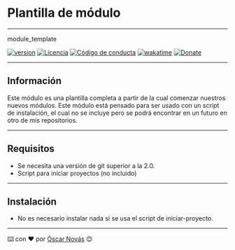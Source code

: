 # Plantilla de módulo
---
module_template

[![version][version-badge]][changelog]
[![Licencia][license-badge]][license]
[![Código de conducta][conduct-badge]][conduct]
[![wakatime](https://wakatime.com/badge/user/236d57da-61e8-46f2-980b-7af630b18f42/project/e6680dba-d448-40d8-9cbd-7e23d3104086.svg)](https://wakatime.com/badge/user/236d57da-61e8-46f2-980b-7af630b18f42/project/e6680dba-d448-40d8-9cbd-7e23d3104086)
[![Donate][donate-badge]][donate-url]

---

## Información
Este módulo es una plantilla completa a partir de la cual comenzar nuestros
nuevos módulos.
Este módulo está pensado para ser usado con un script de instalación, el cual no
se incluye pero se podrá encontrar en un futuro en otro de mis repositorios.

---

## Requisitos
* Se necesita una versión de git superior a la 2.0.
* Script para iniciar proyectos (no incluido)

---

## Instalación
* No es necesario instalar nada si se usa el script de iniciar-proyecto.

---
⌨️ con ❤️ por [Óscar Novás][mi-web] 😊

[mi-web]: https://oscarnovas.com "for developers"

[version]: v2.0.1
[version-badge]: https://img.shields.io/badge/Versión-2.0.1-blue.svg

[license]: LICENSE.md
[license-badge]: https://img.shields.io/badge/Licencia-GPLv3+-green.svg "Leer la licencia"

[conduct]: CODE_OF_CONDUCT.md
[conduct-badge]: https://img.shields.io/badge/C%C3%B3digo%20de%20Conducta-2.0-4baaaa.svg "Código de conducta"

[changelog]: CHANGELOG.md "Histórico de cambios"
[contributors]: https://github.com/oscarnovasf/vscode_config/contributors "Ver contribuyentes"

[donate-badge]: https://img.shields.io/badge/Donaci%C3%B3n-PayPal-red.svg
[donate-url]: https://paypal.me/oscarnovasf "Haz una donación"
